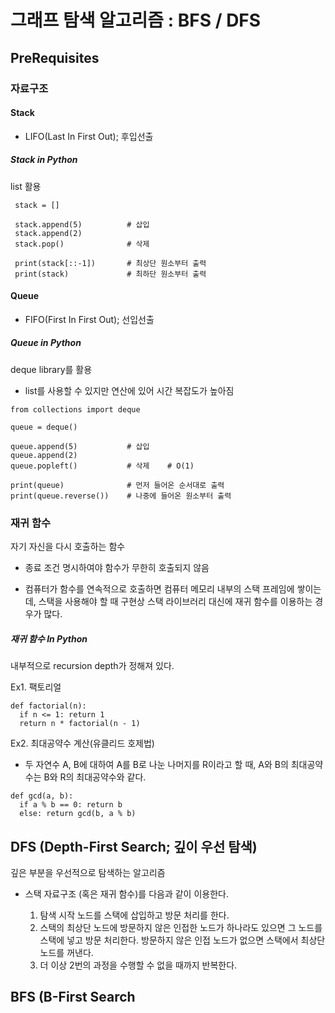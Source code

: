 # 그래프 탐색 알고리즘 : BFS / DFS

## PreRequisites

### 자료구조

#### Stack

- LIFO(Last In First Out); 후입선출

##### Stack in Python

list 활용

```
 stack = []
 
 stack.append(5)          # 삽입
 stack.append(2)
 stack.pop()              # 삭제
 
 print(stack[::-1])       # 최상단 원소부터 출력
 print(stack)             # 최하단 원소부터 출력
```
 
#### Queue
 
- FIFO(First In First Out); 선입선출
 
##### Queue in Python
 
deque library를 활용

- list를 사용할 수 있지만 연산에 있어 시간 복잡도가 높아짐

```
from collections import deque

queue = deque()

queue.append(5)           # 삽입
queue.append(2)       
queue.popleft()           # 삭제    # O(1) 

print(queue)              # 먼저 들어온 순서대로 출력
print(queue.reverse())    # 나중에 들어온 원소부터 출력
```

### 재귀 함수

자기 자신을 다시 호출하는 함수

- 종료 조건 명시하여야 함수가 무한히 호출되지 않음

- 컴퓨터가 함수를 연속적으로 호출하면 컴퓨터 메모리 내부의 스택 프레임에 쌓이는데, 스택을 사용해야 할 때 구현상 스택 라이브러리 대신에 재귀 함수를 이용하는 경우가 많다.

##### 재귀 함수 In Python

내부적으로 recursion depth가 정해져 있다.

Ex1. 팩토리얼

```
def factorial(n):
  if n <= 1: return 1
  return n * factorial(n - 1)
```

Ex2. 최대공약수 계산(유클리드 호제법)

- 두 자연수 A, B에 대하여 A를 B로 나눈 나머지를 R이라고 할 때, A와 B의 최대공약수는 B와 R의 최대공약수와 같다.

```
def gcd(a, b):
  if a % b == 0: return b
  else: return gcd(b, a % b)
```


## DFS (Depth-First Search; 깊이 우선 탐색)

깊은 부분을 우선적으로 탐색하는 알고리즘

- 스택 자료구조 (혹은 재귀 함수)를 다음과 같이 이용한다.

  1. 탐색 시작 노드를 스택에 삽입하고 방문 처리를 한다.
  2. 스택의 최상단 노드에 방문하지 않은 인접한 노드가 하나라도 있으면 그 노드를 스택에 넣고 방문 처리한다.
      방문하지 않은 인접 노드가 없으면 스택에서 최상단 노드를 꺼낸다.
  4. 더 이상 2번의 과정을 수행할 수 없을 때까지 반복한다.


## BFS (B-First Search

